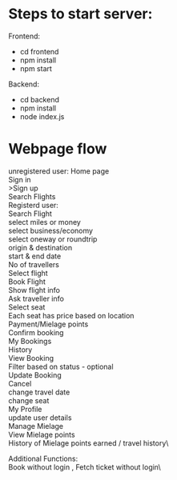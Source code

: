 # Steps to start server:

Frontend:

- cd frontend
- npm install
- npm start

Backend:

- cd backend
- npm install
- node index.js

# Webpage flow
unregistered user: 
    Home page\
    Sign in  \
    >Sign up \
    Search Flights \
Registerd user: \
    Search Flight\
        select miles or money\
        select business/economy\
        select oneway or roundtrip\
        origin & destination\
        start & end date\
        No of travellers\
    Select flight\
    Book Flight\
        Show flight info\
        Ask traveller info\
        Select seat\
            Each seat has price based on location\
        Payment/Mielage points\
        Confirm booking\
    My Bookings\
        History\
        View Booking\
        Filter based on status - optional\
        Update Booking \
            Cancel\
            change travel date\
            change seat\
    My Profile\
        update user details\
    Manage Mielage\
        View Mielage points \
        History of Mielage points earned / travel history\

Additional Functions:\
    Book without login , Fetch ticket without login\
